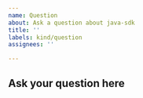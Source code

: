 ```yaml
---
name: Question
about: Ask a question about java-sdk
title: ''
labels: kind/question
assignees: ''

---
```

## Ask your question here
